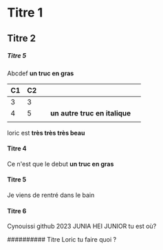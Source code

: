 # Titre 1

## Titre 2

##### Titre 5


Abcdef  **un truc en gras**


| C1 | C2 |   |                               |   |
|----|----|---|-------------------------------|---|
| 3  | 3  |   |                               |   |
| 4  | 5  |   | **un autre truc en italique** |   |
|    |    |   |                               |   |

loric est **très très très beau**

#### Titre 4 
Ce n'est que le debut **un truc en gras**

#### Titre 5
 Je viens de rentré dans le bain
#### Titre 6
Cynouissi github 2023 
JUNIA HEI 
JUNIOR tu est où?

########## Titre
Loric tu faire quoi ?